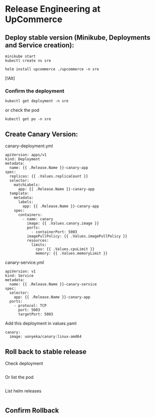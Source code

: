# Release Engineering at UpCommerce

## Deploy stable version (Minikube, Deployments and Service creation):

```
minikube start
kubectl create ns sre

helm install upcommerce ./upcommerce -n sre

```
[!Alt]
 ### Confirm the deployment
```
kubectl get deployment -n sre
```
or check the pod
```
kubectl get po -n sre
```
## Create Canary Version:

canary-deployment.yml
```
apiVersion: apps/v1
kind: Deployment
metadata:
  name: {{ .Release.Name }}-canary-app
spec:
  replicas: {{ .Values.replicaCount }}
  selector:
    matchLabels:
      app: {{ .Release.Name }}-canary-app
  template:
    metadata:
      labels:
        app: {{ .Release.Name }}-canary-app
    spec:
      containers:
        - name: canary
          image: {{ .Values.canary.image }}
          ports:
            - containerPort: 5003
          imagePullPolicy: {{ .Values.imagePullPolicy }}
          resources:
            limits:
              cpu: {{ .Values.cpuLimit }}
              memory: {{ .Values.memoryLimit }}
```
canary-service.yml
```
apiVersion: v1
kind: Service
metadata:
  name: {{ .Release.Name }}-canary-service
spec:
  selector:
    app: {{ .Release.Name }}-canary-app
  ports:
    - protocol: TCP
      port: 5003
      targetPort: 5003
```
Add this deployment in values.yaml
```
canary:
  image: uonyeka/canary:linux-amd64
```

## Roll back to stable release

Check deployment
```
```

Or list the pod
```
```

List helm releases
```
```

## Confirm Rollback

```
```

```
```